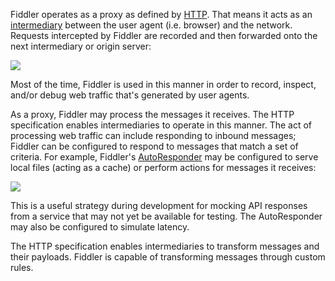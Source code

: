 Fiddler operates as a proxy as defined by [HTTP](https://en.wikipedia.org/wiki/Hypertext_Transfer_Protocol). That means it acts as an [intermediary](https://httpwg.org/http-core/draft-ietf-httpbis-semantics-latest.html#intermediaries) between the user agent (i.e. browser) and the network. Requests intercepted by Fiddler are recorded and then forwarded onto the next intermediary or origin server:

![](https://i.imgur.com/QI68wLv.png)

Most of the time, Fiddler is used in this manner in order to record, inspect, and/or debug web traffic that's generated by user agents.

As a proxy, Fiddler may process the messages it receives. The HTTP specification enables intermediaries to operate in this manner. The act of processing web traffic can include responding to inbound messages; Fiddler can be configured to respond to messages that match a set of criteria. For example, Fiddler's [AutoResponder](https://docs.telerik.com/fiddler/KnowledgeBase/AutoResponder) may be configured to serve local files (acting as a cache) or perform actions for messages it receives:

![](https://i.imgur.com/JMdwqaA.png)

This is a useful strategy during development for mocking API responses from a service that may not yet be available for testing. The AutoResponder may also be configured to simulate latency.

The HTTP specification enables intermediaries to transform messages and their payloads. Fiddler is capable of transforming messages through custom rules.
